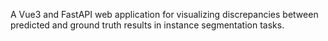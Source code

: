 A Vue3 and FastAPI web application for visualizing discrepancies between predicted and ground truth results in instance segmentation tasks.
